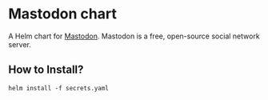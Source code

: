 # Mastodon chart

A Helm chart for [Mastodon](https://github.com/tootsuite/mastodon). Mastodon is a free, open-source social network server.

## How to Install?

``` shell
helm install -f secrets.yaml
```
